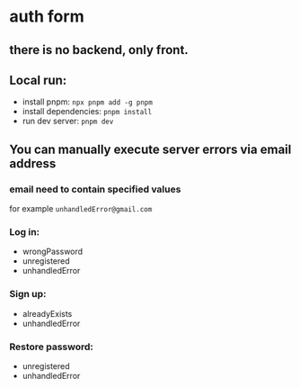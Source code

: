 # auth form
## there is no backend, only front.
## Local run:
- install pnpm: `npx pnpm add -g pnpm`
- install dependencies: `pnpm install`
- run dev server: `pnpm dev`

## You can manually execute server errors via email address
### email need to contain specified values
for example `unhandledError@gmail.com`

### Log in: 
- wrongPassword
- unregistered
- unhandledError

### Sign up:
- alreadyExists
- unhandledError

### Restore password:
- unregistered
- unhandledError
